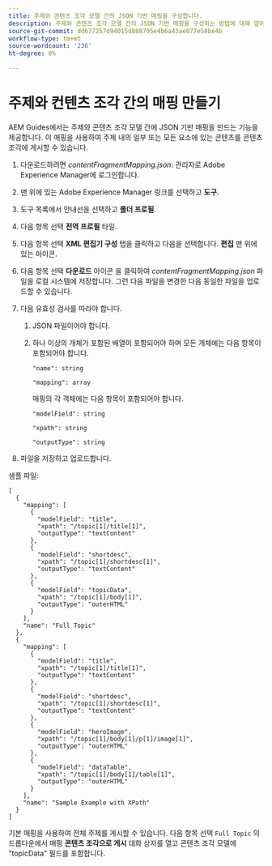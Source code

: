 ```yaml
---
title: 주제와 콘텐츠 조각 모델 간의 JSON 기반 매핑을 구성합니다.
description: 주제와 콘텐츠 조각 모델 간의 JSON 기반 매핑을 구성하는 방법에 대해 알아봅니다.
source-git-commit: dd677257d94015d888705e4b6a43ae877e58be4b
workflow-type: tm+mt
source-wordcount: '236'
ht-degree: 0%

---
```



# 주제와 컨텐츠 조각 간의 매핑 만들기

AEM Guides에서는 주제와 콘텐츠 조각 모델 간에 JSON 기반 매핑을 만드는 기능을 제공합니다. 이 매핑을 사용하여 주제 내의 일부 또는 모든 요소에 있는 콘텐츠를 콘텐츠 조각에 게시할 수 있습니다.

1. 다운로드하려면 *contentFragmentMapping.json*: 관리자로 Adobe Experience Manager에 로그인합니다.
1. 맨 위에 있는 Adobe Experience Manager 링크를 선택하고 **도구**.
1. 도구 목록에서 안내선을 선택하고 **폴더 프로필**.
1. 다음 항목 선택 **전역 프로필** 타일.
1. 다음 항목 선택 **XML 편집기 구성** 탭을 클릭하고 다음을 선택합니다. **편집** 맨 위에 있는 아이콘.
1. 다음 항목 선택 **다운로드** 아이콘 을 클릭하여 *contentFragmentMapping.json*  파일을 로컬 시스템에 저장합니다. 그런 다음 파일을 변경한 다음 동일한 파일을 업로드할 수 있습니다.

1. 다음 유효성 검사를 따라야 합니다.

   1. JSON 파일이어야 합니다.
   2. 하나 이상의 개체가 포함된 배열이 포함되어야 하며 모든 개체에는 다음 항목이 포함되어야 합니다.


      `"name": string `

      `"mapping": array`

      매핑의 각 객체에는 다음 항목이 포함되어야 합니다.

      `"modelField": string`

      `"xpath": string`

      `"outputType": string`
1. 파일을 저장하고 업로드합니다.

샘플 파일:

```
[
  {
    "mapping": [
      {
        "modelField": "title",
        "xpath": "/topic[1]/title[1]",
        "outputType": "textContent"
      },
      {
        "modelField": "shortdesc",
        "xpath": "/topic[1]/shortdesc[1]",
        "outputType": "textContent"
      },
      {
        "modelField": "topicData",
        "xpath": "/topic[1]/body[1]",
        "outputType": "outerHTML"
      }
    ],
    "name": "Full Topic"
  },
  {
    "mapping": [
      {
        "modelField": "title",
        "xpath": "/topic[1]/title[1]",
        "outputType": "textContent"
      },
      {
        "modelField": "shortdesc",
        "xpath": "/topic[1]/shortdesc[1]",
        "outputType": "textContent"
      },
      {
        "modelField": "heroImage",
        "xpath": "/topic[1]/body[1]/p[1]/image[1]",
        "outputType": "outerHTML"
      },
      {
        "modelField": "dataTable",
        "xpath": "/topic[1]/body[1]/table[1]",
        "outputType": "outerHTML"
      }
    ],
    "name": "Sample Example with XPath"
  }
]
```

기본 매핑을 사용하여 전체 주제를 게시할 수 있습니다. 다음 항목 선택 `Full Topic` 의 드롭다운에서 매핑 **콘텐츠 조각으로 게시** 대화 상자를 열고 콘텐츠 조각 모델에 &quot;topicData&quot; 필드를 포함합니다.
